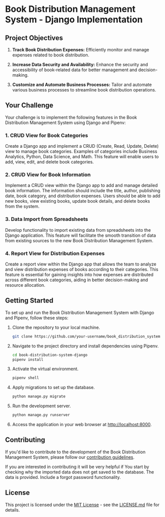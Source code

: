 # Book Distribution Management System - Django Implementation

## Project Objectives

1. **Track Book Distribution Expenses:** Efficiently monitor and manage expenses related to book distribution.

2. **Increase Data Security and Availability:** Enhance the security and accessibility of book-related data for better management and decision-making.

3. **Customize and Automate Business Processes:** Tailor and automate various business processes to streamline book distribution operations.

## Your Challenge

Your challenge is to implement the following features in the Book Distribution Management System using Django and Pipenv:

### 1. CRUD View for Book Categories

Create a Django app and implement a CRUD (Create, Read, Update, Delete) view to manage book categories. Examples of categories include Business Analytics, Python, Data Science, and Math. This feature will enable users to add, view, edit, and delete book categories.

### 2. CRUD View for Book Information

Implement a CRUD view within the Django app to add and manage detailed book information. The information should include the title, author, publishing date, book category, and distribution expenses. Users should be able to add new books, view existing books, update book details, and delete books from the system.

### 3. Data Import from Spreadsheets

Develop functionality to import existing data from spreadsheets into the Django application. This feature will facilitate the smooth transition of data from existing sources to the new Book Distribution Management System.

### 4. Report View for Distribution Expenses

Create a report view within the Django app that allows the team to analyze and view distribution expenses of books according to their categories. This feature is essential for gaining insights into how expenses are distributed across different book categories, aiding in better decision-making and resource allocation.

## Getting Started

To set up and run the Book Distribution Management System with Django and Pipenv, follow these steps:

1. Clone the repository to your local machine.

   ```bash
   git clone https://github.com/your-username/book_distribution_system.git
   ```

2. Navigate to the project directory and install dependencies using Pipenv.

   ```bash
   cd book-distribution-system-django
   pipenv install
   ```

3. Activate the virtual environment.

   ```bash
   pipenv shell
   ```

4. Apply migrations to set up the database.

   ```bash
   python manage.py migrate
   ```

5. Run the development server.

   ```bash
   python manage.py runserver
   ```

6. Access the application in your web browser at [http://localhost:8000](http://localhost:8000).

## Contributing

If you'd like to contribute to the development of the Book Distribution Management System, please follow our [contribution guidelines](CONTRIBUTING.md).

   If you are interested in contributing it will be very helpful if
      You start by checking why the imported data does not get saved to the database. The data is provided.
      Include a forgot password functionality.

## License

This project is licensed under the [MIT License](LICENSE.md) - see the [LICENSE.md](LICENSE.md) file for details.
